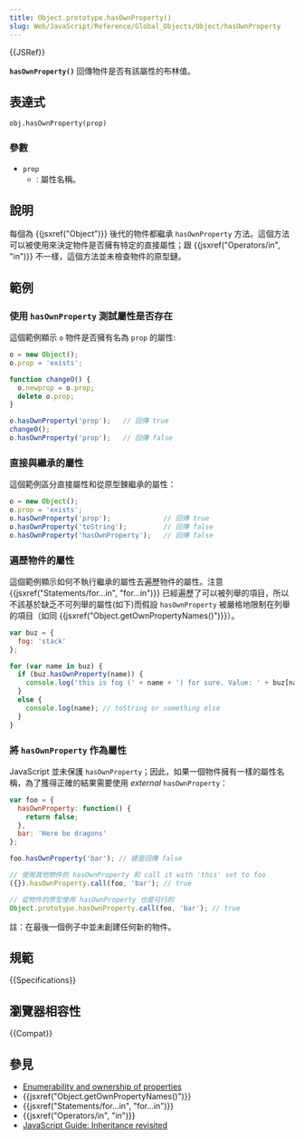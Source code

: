```yaml
---
title: Object.prototype.hasOwnProperty()
slug: Web/JavaScript/Reference/Global_Objects/Object/hasOwnProperty
---
```


{{JSRef}}

**`hasOwnProperty()`** 回傳物件是否有該屬性的布林值。

## 表達式

```plain
obj.hasOwnProperty(prop)
```

### 參數

- `prop`
  - : 屬性名稱。

## 說明

每個為 {{jsxref("Object")}} 後代的物件都繼承 `hasOwnProperty` 方法。這個方法可以被使用來決定物件是否擁有特定的直接屬性；跟 {{jsxref("Operators/in", "in")}} 不一樣，這個方法並未檢查物件的原型鏈。

## 範例

### 使用 `hasOwnProperty` 測試屬性是否存在

這個範例顯示 `o` 物件是否擁有名為 `prop` 的屬性:

```js
o = new Object();
o.prop = 'exists';

function changeO() {
  o.newprop = o.prop;
  delete o.prop;
}

o.hasOwnProperty('prop');   // 回傳 true
changeO();
o.hasOwnProperty('prop');   // 回傳 false
```

### 直接與繼承的屬性

這個範例區分直接屬性和從原型鍊繼承的屬性：

```js
o = new Object();
o.prop = 'exists';
o.hasOwnProperty('prop');             // 回傳 true
o.hasOwnProperty('toString');         // 回傳 false
o.hasOwnProperty('hasOwnProperty');   // 回傳 false
```

### 遍歷物件的屬性

這個範例顯示如何不執行繼承的屬性去遍歷物件的屬性。注意 {{jsxref("Statements/for...in", "for...in")}} 已經遍歷了可以被列舉的項目，所以不該基於缺乏不可列舉的屬性(如下)而假設 `hasOwnProperty` 被嚴格地限制在列舉的項目（如同 {{jsxref("Object.getOwnPropertyNames()")}}）。

```js
var buz = {
  fog: 'stack'
};

for (var name in buz) {
  if (buz.hasOwnProperty(name)) {
    console.log('this is fog (' + name + ') for sure. Value: ' + buz[name]);
  }
  else {
    console.log(name); // toString or something else
  }
}
```

### 將 `hasOwnProperty` 作為屬性

JavaScript 並未保護 `hasOwnProperty`；因此，如果一個物件擁有一樣的屬性名稱，為了獲得正確的結果需要使用 _external_ `hasOwnProperty`：

```js
var foo = {
  hasOwnProperty: function() {
    return false;
  },
  bar: 'Here be dragons'
};

foo.hasOwnProperty('bar'); // 總是回傳 false

// 使用其他物件的 hasOwnProperty 和 call it with 'this' set to foo
({}).hasOwnProperty.call(foo, 'bar'); // true

// 從物件的原型使用 hasOwnProperty 也是可行的
Object.prototype.hasOwnProperty.call(foo, 'bar'); // true
```

註：在最後一個例子中並未創建任何新的物件。

## 規範

{{Specifications}}

## 瀏覽器相容性

{{Compat}}

## 參見

- [Enumerability and ownership of properties](/zh-TW/docs/Enumerability_and_ownership_of_properties)
- {{jsxref("Object.getOwnPropertyNames()")}}
- {{jsxref("Statements/for...in", "for...in")}}
- {{jsxref("Operators/in", "in")}}
- [JavaScript Guide: Inheritance revisited](/zh-TW/docs/Web/JavaScript/Guide/Inheritance_Revisited)
